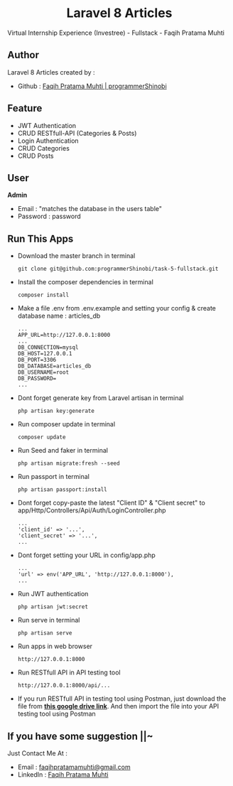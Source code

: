 <h1 align="center">Laravel 8 Articles</h1>
<p>Virtual Internship Experience (Investree) - Fullstack - Faqih Pratama Muhti</p>

## Author
Laravel 8 Articles created by :

- Github : <a href="https://github.com/programmerShinobi"> Faqih Pratama Muhti | programmerShinobi </a>

## Feature 
- JWT Authentication
- CRUD RESTfull-API (Categories & Posts)
- Login Authentication
- CRUD Categories
- CRUD Posts

## User
**Admin**
- Email     : "matches the database in the users table" 
- Password  : password


## Run This Apps
- Download the master branch in terminal
	``` 
    git clone git@github.com:programmerShinobi/task-5-fullstack.git
    ```
- Install the composer dependencies in terminal
	```
    composer install
    ```
- Make a file .env from .env.example and setting your config & create database name :  articles_db
    ```
    ...
    APP_URL=http://127.0.0.1:8000
    ...
    DB_CONNECTION=mysql
    DB_HOST=127.0.0.1
    DB_PORT=3306
    DB_DATABASE=articles_db
    DB_USERNAME=root
    DB_PASSWORD=
    ...
    ```
- Dont forget generate key from Laravel artisan in terminal
	```
    php artisan key:generate
    ```
- Run composer update in terminal
	```
    composer update
    ```
- Run Seed and faker in terminal
	```
    php artisan migrate:fresh --seed
    ```
- Run passport in terminal
	```
    php artisan passport:install
    ```
- Dont forget copy-paste the latest "Client ID" & "Client secret" to app/Http/Controllers/Api/Auth/LoginController.php
    ```
    ...
    'client_id' => '...',
    'client_secret' => '...',
    ...
    ```
- Dont forget setting your URL in config/app.php
    ```
    ...
    'url' => env('APP_URL', 'http://127.0.0.1:8000'),
    ...
    ```
- Run JWT authentication
    ```
    php artisan jwt:secret
    ```
- Run serve in terminal
    ```
    php artisan serve
    ```
- Run apps in web browser
	```
    http://127.0.0.1:8000
    ```
- Run RESTfull API in API testing tool
    ```
    http://127.0.0.1:8000/api/...
    ```
- If you run RESTfull API in testing tool using Postman, just download the file from <a href="https://drive.google.com/drive/folders/1K9QZvuj60_n9RNjl2FkRTUYCrieAvdOm?usp=sharing">**this google drive link**</a>. And then import the file into your API testing tool using Postman

## If you have some suggestion ||~
Just Contact Me At :
- Email     : <a href="mailto:faqihpratamamuhti@gmail.com">faqihpratamamuhti@gmail.com</a>
- LinkedIn  : <a href="https://www.linkedin.com/in/faqih-pratama-muhti-9a75a2130/">Faqih Pratama Muhti</a>
